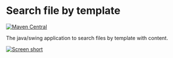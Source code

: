 Search file by template
=======================

[![Maven Central](https://img.shields.io/maven-central/v/com.github.javadev/search-file-by-template?style=flat-square)](https://central.sonatype.com/artifact/com.github.javadev/search-file-by-template/1.0)


The java/swing application to search files by template with content.

[![Screen short](searchfilebytemplate.png)](https://github.com/javadev/search-file-by-template)
